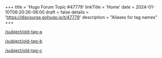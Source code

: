 +++
title = 'Hugo Forum Topic #47779'
linkTitle = 'Home'
date = 2024-01-10T06:20:26-08:00
draft = false
details = 'https://discourse.gohugo.io/t/47779'
description = "Aliases for tag names"
+++

[/subject/old-tag-a](/subject/old-tag-a)

[/subject/old-tag-b](/subject/old-tag-b)

[/subject/old-tag-c](/subject/old-tag-c)
